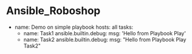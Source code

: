 # Ansible_Roboshop
- name: Demo on simple playbook
  hosts: all
  tasks:
    - name: Task1
      ansible.builtin.debug:
      msg: 'Hello from Playbook Play'
    - name: Task2
      ansible.builtin.debug:
      msg: "Hello from Playbook Play Task2"